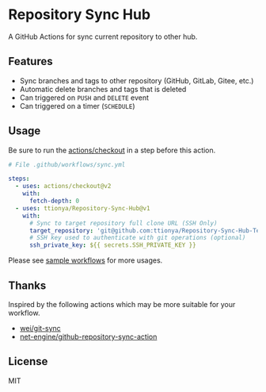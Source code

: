 # Repository Sync Hub

A GitHub Actions for sync current repository to other hub.

## Features

- Sync branches and tags to other repository (GitHub, GitLab, Gitee, etc.)
- Automatic delete branches and tags that is deleted
- Can triggered on `PUSH` and `DELETE` event
- Can triggered on a timer (`SCHEDULE`)

## Usage

Be sure to run the [actions/checkout](https://github.com/actions/checkout) in a step before this action.

```yml
# File .github/workflows/sync.yml

steps:
  - uses: actions/checkout@v2
    with:
      fetch-depth: 0
  - uses: ttionya/Repository-Sync-Hub@v1
    with:
      # Sync to target repository full clone URL (SSH Only)
      target_repository: 'git@github.com:ttionya/Repository-Sync-Hub-Test.git'
      # SSH key used to authenticate with git operations (optional)
      ssh_private_key: ${{ secrets.SSH_PRIVATE_KEY }}
```

Please see [sample workflows](/.github/workflows/) for more usages.

## Thanks

Inspired by the following actions which may be more suitable for your workflow.

- [wei/git-sync](https://github.com/wei/git-sync)
- [net-engine/github-repository-sync-action](https://github.com/net-engine/github-repository-sync-action)

## License

MIT
